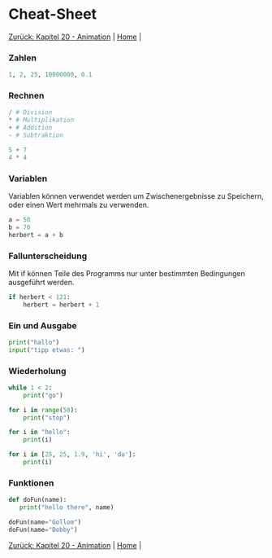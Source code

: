 # Cheat-Sheet

[Zurück: Kapitel 20 - Animation](Animation.md) |  [Home](README.md) |  

### Zahlen

```python
1, 2, 25, 10000000, 0.1
```

### Rechnen

```python
/ # Division
* # Multiplikation
+ # Addition
- # Subtraktion

5 + 7
4 * 4
```

### Variablen
Variablen können verwendet werden um Zwischenergebnisse zu Speichern, oder einen Wert mehrmals zu verwenden.

```python
a = 50
b = 70
herbert = a + b
```

### Fallunterscheidung
Mit if können Teile des Programms nur unter bestimmten Bedingungen ausgeführt werden.

```python
if herbert < 121:
    herbert = herbert + 1
```

### Ein und Ausgabe
```python
print("hallo")
input("tipp etwas: ")
```

### Wiederholung
```python
while 1 < 2:
    print("go")

for i in range(50):
    print("stop")

for i in "hello":
    print(i)

for i in [25, 25, 1.9, 'hi', 'du']:
    print(i)
```

### Funktionen
```python
def doFun(name):
   print("hello there", name)

doFun(name="Gollom")
doFun(name="Dobby")
```

[Zurück: Kapitel 20 - Animation](Animation.md) |  [Home](README.md) |  
